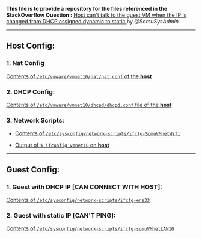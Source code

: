 **This file is to provide a repository for the files referenced in the StackOverflow Question :** [
Host can't talk to the guest VM when the IP is changed from DHCP assigned dynamic to static
](https://superuser.com/questions/1298203/host-cant-talk-to-the-guest-vm-when-the-ip-is-changed-from-dhcp-assigned-dynami) by _@SomuSysAdmin_

---

## Host Config:
### 1. Nat Config
[Contents of `/etc/vmware/vmnet10/nat/nat.conf` of the **host**](https://github.com/SomuSysAdmin-StackOverflow/ConfigDumps/blob/master/1.NetworkSetup_VMnet10/host_vmnet10_nat.conf)

### 2. DHCP Config:
[Contents of `/etc/vmware/vmnet10/dhcpd/dhcpd.conf` file of the **host**](https://github.com/SomuSysAdmin-StackOverflow/ConfigDumps/blob/master/1.NetworkSetup_VMnet10/host_vmnet10_dhcpd.conf)

### 3. Network Scripts:
* [Contents of `/etc/sysconfig/network-scripts/ifcfg-SomuVMnetWifi`](https://github.com/SomuSysAdmin-StackOverflow/ConfigDumps/blob/master/1.NetworkSetup_VMnet10/ifcfg-SomuVMnetWifi)

* [Output of `$ ifconfig vmnet10` on **host**](https://github.com/SomuSysAdmin-StackOverflow/ConfigDumps/blob/master/1.NetworkSetup_VMnet10/host_vmnet10_ifconfig_output)

---

## Guest Config:
### 1. Guest with DHCP IP [CAN CONNECT WITH HOST]:
[Contents of `/etc/sysconfig/network-scripts/ifcfg-ens33`](https://github.com/SomuSysAdmin-StackOverflow/ConfigDumps/blob/master/1.NetworkSetup_VMnet10/guest_vmnet10_ifcfg-ens33)

### 2. Guest with static IP [CAN'T PING]:
[Contents of `/etc/sysconfig/network-scripts/ifcfg-somuVMnetLAN10`](https://github.com/SomuSysAdmin-StackOverflow/ConfigDumps/blob/master/1.NetworkSetup_VMnet10/guest_vmnet10_ifcfg-somuVMnetLAN10)
